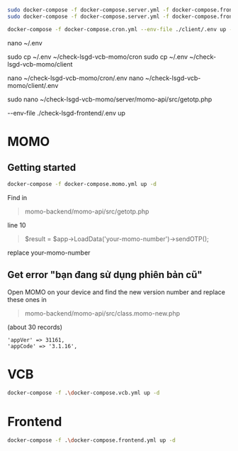# 
```bash
sudo docker-compose -f docker-compose.server.yml -f docker-compose.frontend.yml -f docker-compose.cron.yml --env-file ./client/.env build
sudo docker-compose -f docker-compose.server.yml -f docker-compose.frontend.yml -f docker-compose.cron.yml --env-file ./client/.env up -d

docker-compose -f docker-compose.cron.yml --env-file ./client/.env up -d 
```

nano ~/.env

sudo cp ~/.env ~/check-lsgd-vcb-momo/cron
sudo cp ~/.env ~/check-lsgd-vcb-momo/client

nano ~/check-lsgd-vcb-momo/cron/.env
nano ~/check-lsgd-vcb-momo/client/.env

sudo nano ~/check-lsgd-vcb-momo/server/momo-api/src/getotp.php


--env-file ./check-lsgd-frontend/.env up 

# MOMO
## Getting started
```bash
docker-compose -f docker-compose.momo.yml up -d
```
Find in 
> momo-backend/momo-api/src/getotp.php

line 10

> $result = $app->LoadData('your-momo-number')->sendOTP();

replace your-momo-number 

## Get error "bạn đang sử dụng phiên bản cũ"

Open MOMO on your device and find the new version number and replace these ones in 
> momo-backend/momo-api/src/class.momo-new.php
 
(about 30 records)

```
'appVer' => 31161,
'appCode' => '3.1.16',
```

# VCB
```bash
docker-compose -f .\docker-compose.vcb.yml up -d
```

# Frontend
```bash
docker-compose -f .\docker-compose.frontend.yml up -d
```
